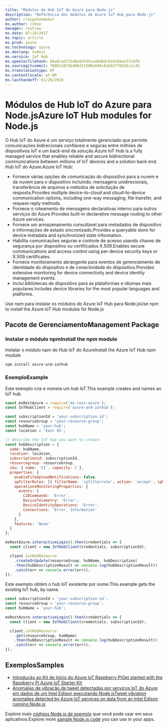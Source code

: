 ```yaml
---
title: "Módulos de Hub IoT do Azure para Node.js"
description: "Referência dos módulos do Azure IoT Hub para Node.js"
author: craigshoemaker
ms.author: cshoe
manager: routlaw
ms.date: 07/18/2017
ms.topic: article
ms.prod: azure
ms.technology: azure
ms.devlang: nodejs
ms.service: IoT Hub
ms.openlocfilehash: 66a0cad731d8e8dfd5cea64bdc910189a23fc6f0
ms.sourcegitcommit: 78001187db408d21909e949c8a592f76626c2c3b
ms.translationtype: HT
ms.contentlocale: pt-BR
ms.lasthandoff: 01/26/2018
---
```

# <a name="azure-iot-hub-modules-for-nodejs"></a><span data-ttu-id="f7533-103">Módulos de Hub IoT do Azure para Node.js</span><span class="sxs-lookup"><span data-stu-id="f7533-103">Azure IoT Hub modules for Node.js</span></span>

<span data-ttu-id="f7533-104">O Hub IoT do Azure é um serviço totalmente gerenciado que permite comunicações bidirecionais confiáveis e seguras entre milhões de dispositivos IoT e um back-end da solução.</span><span class="sxs-lookup"><span data-stu-id="f7533-104">Azure IoT Hub is a fully managed service that enables reliable and secure bidirectional communications between millions of IoT devices and a solution back end.</span></span> <span data-ttu-id="f7533-105">Hub IoT do Azure:</span><span class="sxs-lookup"><span data-stu-id="f7533-105">Azure IoT Hub:</span></span>
- <span data-ttu-id="f7533-106">Fornece várias opções de comunicação do dispositivo para a nuvem e da nuvem para o dispositivo incluindo: mensagens unidirecionais, transferência de arquivos e métodos de solicitação de resposta.</span><span class="sxs-lookup"><span data-stu-id="f7533-106">Provides multiple device-to-cloud and cloud-to-device communication options, including one-way messaging, file transfer, and request-reply methods.</span></span>
- <span data-ttu-id="f7533-107">Fornece o roteamento de mensagens declarativas interno para outros serviços do Azure.</span><span class="sxs-lookup"><span data-stu-id="f7533-107">Provides built-in declarative message routing to other Azure services.</span></span>
- <span data-ttu-id="f7533-108">Fornece um armazenamento consultável para metadados de dispositivo e informações de estado sincronizado.</span><span class="sxs-lookup"><span data-stu-id="f7533-108">Provides a queryable store for device metadata and synchronized state information.</span></span>
- <span data-ttu-id="f7533-109">Habilita comunicações seguras e controle de acesso usando chaves de segurança por dispositivo ou certificados X.509.</span><span class="sxs-lookup"><span data-stu-id="f7533-109">Enables secure communications and access control using per-device security keys or X.509 certificates.</span></span>
- <span data-ttu-id="f7533-110">Fornece monitoramento abrangente para eventos de gerenciamento de identidade do dispositivo e de conectividade do dispositivo.</span><span class="sxs-lookup"><span data-stu-id="f7533-110">Provides extensive monitoring for device connectivity and device identity management events.</span></span>
- <span data-ttu-id="f7533-111">Inclui bibliotecas de dispositivo para as plataformas e idiomas mais populares.</span><span class="sxs-lookup"><span data-stu-id="f7533-111">Includes device libraries for the most popular languages and platforms.</span></span>

<span data-ttu-id="f7533-112">Use npm para instalar os módulos do Azure IoT Hub para Node.js</span><span class="sxs-lookup"><span data-stu-id="f7533-112">Use npm to install the Azure IoT Hub modules for Node.js</span></span>

## <a name="management-package"></a><span data-ttu-id="f7533-113">Pacote de Gerenciamento</span><span class="sxs-lookup"><span data-stu-id="f7533-113">Management Package</span></span>

### <a name="install-the-npm-module"></a><span data-ttu-id="f7533-114">Instalar o módulo npm</span><span class="sxs-lookup"><span data-stu-id="f7533-114">Install the npm module</span></span>

<span data-ttu-id="f7533-115">Instalar o módulo npm do Hub IoT do Azure</span><span class="sxs-lookup"><span data-stu-id="f7533-115">Install the Azure IoT Hub npm module</span></span>

```bash
npm install azure-arm-iothub
```

### <a name="example"></a><span data-ttu-id="f7533-116">Exemplo</span><span class="sxs-lookup"><span data-stu-id="f7533-116">Example</span></span>

<span data-ttu-id="f7533-117">Este exemplo cria e nomeia um hub IoT.</span><span class="sxs-lookup"><span data-stu-id="f7533-117">This example creates and names an IoT hub.</span></span>

```javascript
const msRestAzure = require('ms-rest-azure');
const IoTHubClient = require('azure-arm-iothub');

const subscriptionId = 'your-subscription-id';
const resourceGroup = 'your-resource-group';
const hubName = 'your-hub';
const location = 'East US';

// Describe the IoT hub you want to create
const hubDescription = {
  name: hubName,
  location: location,
  subscriptionid: subscriptionId,
  resourcegroup: resourceGroup,
  sku: { name: 'S1', capacity: 2 },
  properties: {
    enableFileUploadNotifications: false,
    ipFilterRules: [{ filterName: 'ipfilterrule', action: 'accept', ipMask: '0.0.0.0/0' }],
    operationsMonitoringProperties: {
      events: {
        C2DCommands: 'Error',
        DeviceTelemetry: 'Error',
        DeviceIdentityOperations: 'Error',
        Connections: 'Error, Information'
      }
    },
    features: 'None'
  }
};

msRestAzure.interactiveLogin().then(credentials => {
  const client = new IoTHubClient(credentials, subscriptionId);

  client.iotHubResource
    .createOrUpdate(resourceGroup, hubName, hubDescription)
    .then(hubDescriptionResult => console.log(hubDescriptionResult))
    .catch(err => console.error(err));
});
```

<span data-ttu-id="f7533-118">Este exemplo obtém o hub IoT existente por nome.</span><span class="sxs-lookup"><span data-stu-id="f7533-118">This example gets the existing IoT hub, by name.</span></span>

```javascript
const subscriptionId = 'your-subscription-id';
const resourceGroup = 'your-resource-group';
const hubName = 'your-hub';

msRestAzure.interactiveLogin().then(credentials => {
  const client = new IoTHubClient(credentials, subscriptionId);

  client.iotHubResource
    .get(resourceGroup, hubName)
    .then(hubDescriptionResult => console.log(hubDescriptionResult))
    .catch(err => console.error(err));
});
```

## <a name="samples"></a><span data-ttu-id="f7533-119">Exemplos</span><span class="sxs-lookup"><span data-stu-id="f7533-119">Samples</span></span>

- [<span data-ttu-id="f7533-120">Introdução ao Kit de Início do Azure IoT Raspberry Pi</span><span class="sxs-lookup"><span data-stu-id="f7533-120">Get started with the Raspberry Pi Azure IoT Starter Kit</span></span>](https://azure.microsoft.com/resources/samples/iot-remote-monitoring-node-raspberrypi-getstartedkit/)
- [<span data-ttu-id="f7533-121">Anomalias de vibração de tweet detectadas por serviços IoT do Azure em dados de um Intel Edison executando Node.js</span><span class="sxs-lookup"><span data-stu-id="f7533-121">Tweet vibration anomalies detected by Azure IoT services on data from an Intel Edison running Node.js</span></span>](https://azure.microsoft.com/resources/samples/iot-hub-nodejs-intel-edison-vibration-anomaly-detection/)

<span data-ttu-id="f7533-122">Explore mais [códigos Node.js de exemplo](https://azure.microsoft.com/resources/samples/?platform=nodejs) que você pode usar em seus aplicativos.</span><span class="sxs-lookup"><span data-stu-id="f7533-122">Explore more [sample Node.js code](https://azure.microsoft.com/resources/samples/?platform=nodejs) you can use in your apps.</span></span>
